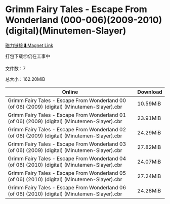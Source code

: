 # Grimm Fairy Tales - Escape From Wonderland (000-006)(2009-2010)(digital)(Minutemen-Slayer)

[磁力链接⬇Magnet Link](magnet:?xt=urn:btih:215491565c5a25a1475aa4073fb0620ef17100a2&dn=Grimm%20Fairy%20Tales%20-%20Escape%20From%20Wonderland%20%28000-006%29%282009-2010%29%28digital%29%28Minutemen-Slayer%29)

打包下载📦仍在工事中

文件数：7

总大小：162.20MiB

Online | Download
--- | ---
Grimm Fairy Tales - Escape From Wonderland 00 (of 06) (2009) (digital) (Minutemen-Slayer).cbr | 10.59MiB
Grimm Fairy Tales - Escape From Wonderland 01 (of 06) (2009) (digital) (Minutemen-Slayer).cbr | 23.91MiB
Grimm Fairy Tales - Escape From Wonderland 02 (of 06) (2009) (digital) (Minutemen-Slayer).cbr | 24.29MiB
Grimm Fairy Tales - Escape From Wonderland 03 (of 06) (2009) (digital) (Minutemen-Slayer).cbr | 27.82MiB
Grimm Fairy Tales - Escape From Wonderland 04 (of 06) (2010) (digital) (Minutemen-Slayer).cbr | 24.07MiB
Grimm Fairy Tales - Escape From Wonderland 05 (of 06) (2010) (digital) (Minutemen-Slayer).cbr | 27.24MiB
Grimm Fairy Tales - Escape From Wonderland 06 (of 06) (2010) (digital) (Minutemen-Slayer).cbr | 24.28MiB